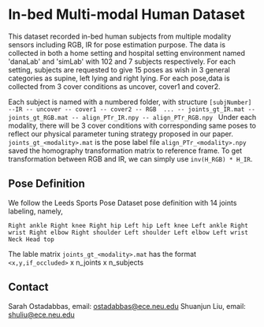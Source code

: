 # In-bed Multi-modal Human Dataset
This dataset recorded in-bed human subjects from multiple modality sensors including RGB, IR for pose estimation purpose. 
The data is collected in both a home setting and hospital setting environment named 'danaLab' and 'simLab' with 102 and 7 subjects respectively. 
For each setting, subjects are requested to give 15 poses as wish in 3 general categories as supine, left lying and right lying. For each pose,data is collected from 3 cover conditions as uncover, cover1 and cover2.  

Each subject is named with a numbered folder, with structure
`[subjNumber]
--IR
	-- uncover
	-- cover1
	-- cover2
-- RGB 
	...
-- joints_gt_IR.mat
-- joints_gt_RGB.mat
-- align_PTr_IR.npy
-- align_PTr_RGB.npy
`
Under each modality, there will be 3 cover conditions with corresponding same poses to reflect our physical parameter tuning strategy proposed in our paper. 
`joints_gt_<modality>.mat` is the pose label file
`align_PTr_<modality>.npy` saved the homography transformation matrix to reference frame. To get transformation between RGB and IR, we can simply use `inv(H_RGB) * H_IR`.   


## Pose Definition
We follow the Leeds Sports Pose Dataset pose definition with 14 joints labeling, namely, 

`Right ankle
Right knee
Right hip
Left hip
Left knee
Left ankle
Right wrist
Right elbow
Right shoulder
Left shoulder
Left elbow
Left wrist
Neck
Head top`

The lable matrix `joints_gt_<modality>.mat` has the format  `<x,y,if_occluded>` x n_joints x n_subjects 


## Contact
Sarah Ostadabbas, 
email: ostadabbas@ece.neu.edu
Shuanjun Liu,
email: shuliu@ece.neu.edu

